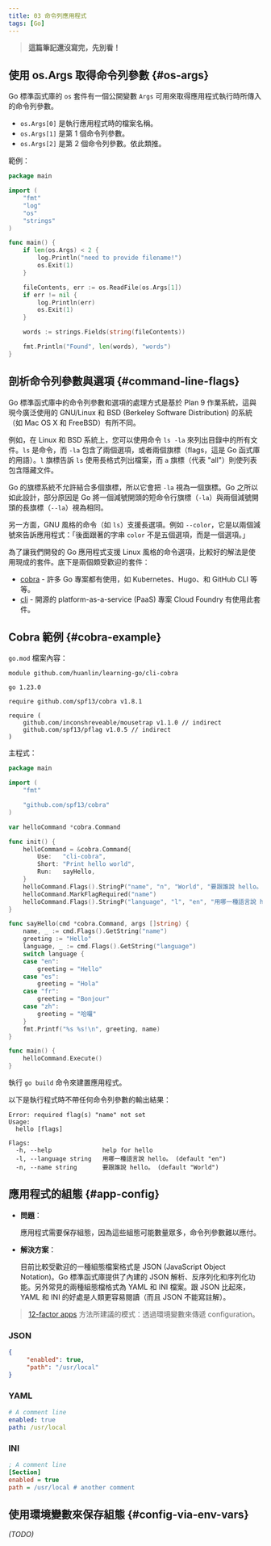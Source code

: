 ```yaml
---
title: 03 命令列應用程式
tags: [Go]
---
```


> **這篇筆記還沒寫完，先別看！**

## 使用 os.Args 取得命令列參數 {#os-args}

Go 標準函式庫的 `os` 套件有一個公開變數 `Args` 可用來取得應用程式執行時所傳入的命令列參數。

- `os.Args[0]` 是執行應用程式時的檔案名稱。
- `os.Args[1]` 是第 1 個命令列參數。
- `os.Args[2]` 是第 2 個命令列參數。依此類推。

範例：

```go
package main

import (
    "fmt"
    "log"
    "os"
    "strings"
)

func main() {
    if len(os.Args) < 2 {
        log.Println("need to provide filename!")
        os.Exit(1)
    }

    fileContents, err := os.ReadFile(os.Args[1])
    if err != nil {
        log.Println(err)
        os.Exit(1)
    }

    words := strings.Fields(string(fileContents))

    fmt.Println("Found", len(words), "words")
}
```

## 剖析命令列參數與選項 {#command-line-flags}

Go 標準函式庫中的命令列參數和選項的處理方式是基於 Plan 9 作業系統，這與現今廣泛使用的 GNU/Linux 和 BSD (Berkeley Software Distribution) 的系統（如 Mac OS X 和 FreeBSD）有所不同。

例如，在 Linux 和 BSD 系統上，您可以使用命令 `ls -la` 來列出目錄中的所有文件。`ls` 是命令，而 `-la` 包含了兩個選項，或者兩個旗標（flags，這是 Go 函式庫的用語）。`l` 旗標告訴 `ls` 使用長格式列出檔案，而 `a` 旗標（代表 "all"）則使列表包含隱藏文件。

Go 的旗標系統不允許結合多個旗標，所以它會把 `-la` 視為一個旗標。Go 之所以如此設計，部分原因是 Go 將一個減號開頭的短命令行旗標（`-la`）與兩個減號開頭的長旗標（`--la`）視為相同。

另一方面，GNU 風格的命令（如 `ls`）支援長選項。例如 `--color`，它是以兩個減號來告訴應用程式：「後面跟著的字串 `color` 不是五個選項，而是一個選項。」

為了讓我們開發的 Go 應用程式支援 Linux 風格的命令選項，比較好的解法是使用現成的套件。底下是兩個頗受歡迎的套件：

- [cobra](https://github.com/spf13/cobra) - 許多 Go 專案都有使用，如 Kubernetes、Hugo、和 GitHub CLI 等等。
- [cli](https://github.com/urfave/cli) - 開源的 platform-as-a-service (PaaS) 專案 Cloud Foundry 有使用此套件。

## Cobra 範例 {#cobra-example}

`go.mod` 檔案內容：

```text
module github.com/huanlin/learning-go/cli-cobra

go 1.23.0

require github.com/spf13/cobra v1.8.1

require (
    github.com/inconshreveable/mousetrap v1.1.0 // indirect
    github.com/spf13/pflag v1.0.5 // indirect
)
```

主程式：

```go
package main

import (
    "fmt"

    "github.com/spf13/cobra"
)

var helloCommand *cobra.Command

func init() {
    helloCommand = &cobra.Command{
        Use:   "cli-cobra",
        Short: "Print hello world",
        Run:   sayHello,
    }
    helloCommand.Flags().StringP("name", "n", "World", "要跟誰說 hello。")
    helloCommand.MarkFlagRequired("name")
    helloCommand.Flags().StringP("language", "l", "en", "用哪一種語言說 hello。")
}

func sayHello(cmd *cobra.Command, args []string) {
    name, _ := cmd.Flags().GetString("name")
    greeting := "Hello"
    language, _ := cmd.Flags().GetString("language")
    switch language {
    case "en":
        greeting = "Hello"
    case "es":
        greeting = "Hola"
    case "fr":
        greeting = "Bonjour"
    case "zh":
        greeting = "哈囉"
    }
    fmt.Printf("%s %s!\n", greeting, name)
}

func main() {
    helloCommand.Execute()
}
```

執行 `go build` 命令來建置應用程式。

以下是執行程式時不帶任何命令列參數的輸出結果：

```console
Error: required flag(s) "name" not set
Usage:
  hello [flags]

Flags:
  -h, --help              help for hello
  -l, --language string   用哪一種語言說 hello。 (default "en")
  -n, --name string       要跟誰說 hello。 (default "World")
```

## 應用程式的組態 {#app-config}

- **問題**：

    應用程式需要保存組態，因為這些組態可能數量眾多，命令列參數難以應付。

- **解決方案**：

    目前比較受歡迎的一種組態檔案格式是 JSON (JavaScript Object Notation)。Go 標準函式庫提供了內建的 JSON 解析、反序列化和序列化功能。另外常見的兩種組態檔格式為 YAML 和 INI 檔案。跟 JSON 比起來，YAML 和 INI 的好處是人類更容易閱讀（而且 JSON 不能寫註解）。

> [12-factor apps](http://12factor.net/) 方法所建議的模式：透過環境變數來傳遞 configuration。

### JSON

```json
{
     "enabled": true,
     "path": "/usr/local"
}
```

### YAML

```yaml
# A comment line
enabled: true
path: /usr/local
```

### INI

```ini
; A comment line
[Section]
enabled = true
path = /usr/local # another comment
```

## 使用環境變數來保存組態 {#config-via-env-vars}

*(TODO)*
